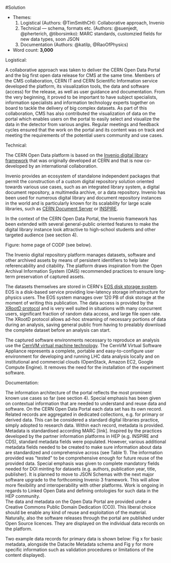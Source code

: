 #Solution

- Themes:
    1. Logistical (Authors: @TimSmithCH): Collaborative approach, Invenio 
    2. Technical –– schema, formats etc. (Authors: @suenjedt, @pherterich, @tiborsimko): MARC standards, customzied fields for new data types, soon JSON
    3. Documentation (Authors: @katilp, @RaoOfPhysics)
- Word count: **3,000**

Logistical:

A collaborative approach was taken to deliver the CERN Open Data Portal and the big first open data release for CMS at the same time. Members of the CMS collaboration, CERN IT and CERN Scientific Information service developed the platform, its visualization tools, the data and software (access) for the release, as well as user guidance and documentation. From the very beginning, it proved to be important to have subject specialists, information specialists and information technology experts together on board to tackle the delivery of big complex datasets. As part of this collaboration, CMS has also contributed the visualization of data on the portal which enables users on the portal to easily select and visualize the data in the detector from various angles. Regular meetings and feedback cycles ensured that the work on the portal and its content was on track and meeting the requirements of the potential users community and use cases. 


Technical:

The CERN Open Data platform is based on the [Invenio digital library framework](http://inveniosoftware.org/)
that was originally developed at CERN and that is now co-developed by an
international collaboration.

Invenio provides an ecosystem of standalone independent packages that permit the
construction of a custom digital repository solution oriented towards various
use cases, such as an integrated library system, a digital document repository,
a multimedia archive, or a data repository. Invenio has been used for numerous
digital library and document repository instances in the world and is
particularly known for its scalability for large scale libraries, such as [CERN
Document Server](http://cds.cern.ch/) or [INSPIRE](http://inspirehep.net/).

In the context of the CERN Open Data Portal, the Invenio framework has been
extended with several general-public oriented features to make the digital
library instance look attractive to high-school students and other targeted
audience (see section 4).

Figure: home page of CODP (see below).

The Invenio digital repository platform manages datasets, software and other
archived assets by means of persistent identifiers to help later referencability
and citability. The platform draws inspiration from the Open Archival
Information System (OAIS) recommended practices to ensure long-term preservation
of captured assets.

The datasets themselves are stored in CERN's [EOS disk storage system](https://eos.web.cern.ch/). EOS is a
disk-based service providing low-latency storage infrastructure for physics
users. The EOS system manages over 120 PB of disk storage at the moment of writing this publication. 
The data access is provided by the [XRootD protocol](http://xrootd.org/) and is very well
suited in situations with many concurrent users, significant fraction of random
data access, and large file open rate. The XRootD protocol allows ad-hoc
streaming of necessary portions of data during an analysis, saving general
public from having to prealably download the complete dataset before an analysis
can start.

The captured software environments necessary to reproduce an analysis use the
[CernVM virtual machine technology](http://cernvm.cern.ch/). The CernVM Virtual Software Appliance
represents a complete, portable and easy-to-configure user environment for
developing and running LHC data analysis locally and on institutional and
commercial clouds (OpenStack, Amazon EC2, Google Compute Engine). It removes the
need for the installation of the experiment software.

Documentation:

The information architecture of the portal reflects the most prominent known use cases so far (see section 4). Special emphasis has been given on contextual information that are needed to understand and reuse data and software. 
On the CERN Open Data Portal each data set has its own record. Related records are aggregated in dedicated collections, e.g. for primary or derived data. This can be considered a standard digital libraries practice, simply adopted to research data. Within each record, metadata is provided. Metadata is standardised according MARC [link]. Inspired by the practices developed by the partner information platforms in HEP (e.g. INSPIRE and CDS), standard metadata fields were populated. However, various additional metadata fields needed to be created to make sure information about data are standardized and comprehensive across (see Table 1). The information provided was "tested" to be comprehensive enough for future reuse of the provided data. Special emphasis was given to complete mandatory fields needed for DOI minting for datasets (e.g. authors, publication year, title, publisher). It is planned to move to JSON Schemas with the next major software upgrade to the forthcoming Invenio 3 framework. This will allow more flexibility and interoperability with other platforms. Work is ongoing in regards to Linked Open Data and defining ontologies for such data in the HEP community.  
The data and metadata on the Open Data Portal are provided under a Creative Commons Public Domain Dedication (CC0). This liberal choice should be enable any kind of reuse and exploitation of the material. Naturally, also the software releases through the portal are published under Open Source licences. They are displayed on the individual data records on the platform. 

Two example data records for primary data is shown below: Fig x for basic metadata, alongside the Datacite Metadata schema and Fig y for more specific information such as validation procedures or limitations of the content displayed). 


